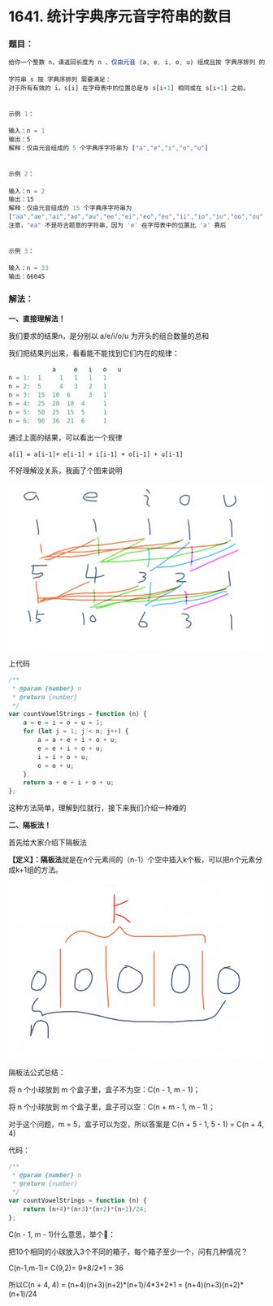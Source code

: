 # 1641. 统计字典序元音字符串的数目

### 题目：

```javascript
给你一个整数 n，请返回长度为 n 、仅由元音 (a, e, i, o, u) 组成且按 字典序排列 的字符串数量。

字符串 s 按 字典序排列 需要满足：
对于所有有效的 i，s[i] 在字母表中的位置总是与 s[i+1] 相同或在 s[i+1] 之前。

 
示例 1：

输入：n = 1
输出：5
解释：仅由元音组成的 5 个字典序字符串为 ["a","e","i","o","u"]


示例 2：

输入：n = 2
输出：15
解释：仅由元音组成的 15 个字典序字符串为
["aa","ae","ai","ao","au","ee","ei","eo","eu","ii","io","iu","oo","ou","uu"]
注意，"ea" 不是符合题意的字符串，因为 'e' 在字母表中的位置比 'a' 靠后


示例 3：

输入：n = 33
输出：66045
```



### 解法：

**一、直接理解法！**

我们要求的结果n，是分别以 a/e/i/o/u 为开头的组合数量的总和

我们把结果列出来，看看能不能找到它们内在的规律：

```javascript
		    a	  e	  i	  o	  u
n = 1: 	1	  1	  1	  1	  1		   
n = 2:  5	  4	  3	  2	  1		   
n = 3:  15	10	6	  3	  1		   
n = 4:  25	20	10	4	  1		   
n = 5:  50	25	15	5	  1		   
n = 6:  96	36	21	6	  1		   
```

通过上面的结果，可以看出一个规律

`a[i] = a[i-1]+ e[i-1] + i[i-1] + o[i-1] + u[i-1]`

不好理解没关系，我画了个图来说明

![&#x624B;&#x753B;&#x7684;&#xFF0C;&#x6709;&#x70B9;&#x4E11;   : P](../.gitbook/assets/image%20%2852%29.png)

上代码

```javascript
/**
 * @param {number} n
 * @return {number}
 */
var countVowelStrings = function (n) {
    a = e = i = o = u = 1;
    for (let j = 1; j < n; j++) {
        a = a + e + i + o + u;
        e = e + i + o + u;
        i = i + o + u;
        o = o + u;
    }
    return a + e + i + o + u;
};
```



这种方法简单，理解到位就行，接下来我们介绍一种难的



**二、隔板法！**

首先给大家介绍下隔板法

**【定义】：隔板法**就是在n个元素间的（n-1）个空中插入k个板，可以把n个元素分成k+1组的方法。

![](../.gitbook/assets/image%20%2850%29.png)

隔板法公式总结：

将 n 个小球放到 m 个盒子里，盒子不为空：C\(n - 1, m - 1\)；

将 n 个小球放到 m 个盒子里，盒子可以空：C\(n + m - 1, m - 1\)；

对于这个问题，m = 5，盒子可以为空，所以答案是 C\(n + 5 - 1, 5 - 1\) = C\(n + 4, 4\)



代码：

```javascript
/**
 * @param {number} n
 * @return {number}
 */
var countVowelStrings = function (n) {
    return (n+4)*(n+3)*(n+2)*(n+1)/24;
};
```



C\(n - 1, m - 1\)什么意思，举个🌰：

把10个相同的小球放入3个不同的箱子，每个箱子至少一个，问有几种情况？

C\(n-1,m-1\)= C\(9,2\)= 9\*8/2\*1 = 36

所以C\(n + 4, 4\) = \(n+4\)\(n+3\)\(n+2\)\*\(n+1\)/4\*3\*2\*1 = \(n+4\)\(n+3\)\(n+2\)\*\(n+1\)/24

